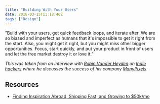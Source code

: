 ```yaml
---
title: "Building With Your Users"
date: 2018-03-15T11:18:40Z
tags: ["Design"]
---
```


”Build with your users, get quick feedback loops, and iterate after. We are so biased and imperfect as humans that it's impossible to get it right from the start. Also, you might get it right, but you might miss other bigger opportunities. Focus, start quickly, and put your product in front of users and let the free market destroy it or love it.”

_This was taken from an interview with [Robin Vander Heyden](https://twitter.com/vinrob) on [Indie hackers](https://www.indiehackers.com/) where he discusses the success of his company [ManyPixels](https://www.manypixels.co/)._

## Resources

- [Finding Inspiration Abroad, Shipping Fast, and Growing to $50k/mo](https://www.indiehackers.com/interview/finding-inspiration-abroad-shipping-fast-and-growing-to-50k-mo-e55f6feafd)
